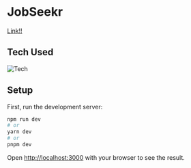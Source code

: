 # JobSeekr

[Link!!](https://jobseekr.vercel.app/)


## Tech Used

![Tech](https://skills.thijs.gg/icons?i=nextjs,nodejs,ts,react,mongodb)


## Setup

First, run the development server:

```bash
npm run dev
# or
yarn dev
# or
pnpm dev
```

Open [http://localhost:3000](http://localhost:3000) with your browser to see the result.

